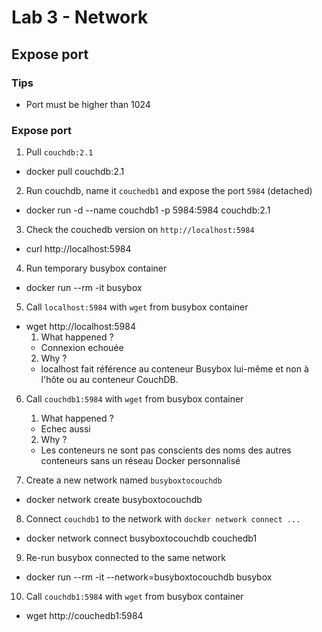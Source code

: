 # Lab 3 - Network

## Expose port

### Tips

- Port must be higher than 1024

### Expose port

1. Pull `couchdb:2.1`
- docker pull couchdb:2.1

2. Run couchdb, name it `couchedb1` and expose the port `5984` (detached)
- docker run -d --name couchdb1 -p 5984:5984 couchdb:2.1

3. Check the couchedb version on `http://localhost:5984`
- curl http://localhost:5984

4. Run temporary busybox container
- docker run --rm -it busybox

5. Call `localhost:5984` with `wget` from busybox container
- wget http://localhost:5984
   1. What happened ?
   - Connexion echouée
   2. Why ?
   - localhost fait référence au conteneur Busybox lui-même et non à l'hôte ou au conteneur CouchDB.

6. Call `couchdb1:5984` with `wget` from busybox container
   1. What happened ?
   - Echec aussi
   2. Why ?
   - Les conteneurs ne sont pas conscients des noms des autres conteneurs sans un réseau Docker personnalisé

7. Create a new network named `busyboxtocouchdb`
- docker network create busyboxtocouchdb

8. Connect `couchdb1` to the network with `docker network connect ...`
- docker network connect busyboxtocouchdb couchedb1

9. Re-run busybox connected to the same network
- docker run --rm -it --network=busyboxtocouchdb busybox

10. Call `couchdb1:5984` with `wget` from busybox container
- wget http://couchedb1:5984
